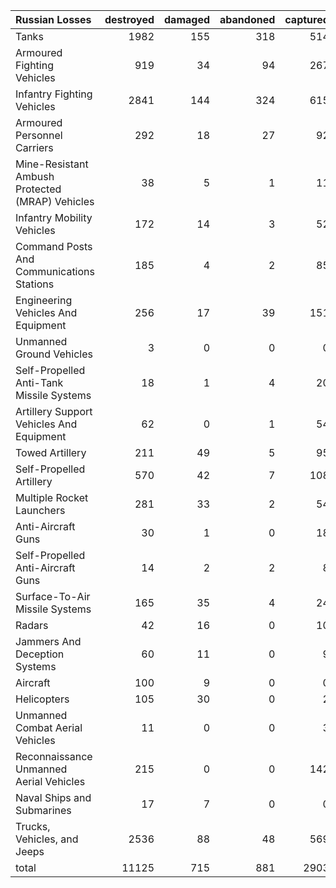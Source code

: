 | Russian Losses                                   |   destroyed |   damaged |   abandoned |   captured |   total |
|:-------------------------------------------------|------------:|----------:|------------:|-----------:|--------:|
| Tanks                                            |        1982 |       155 |         318 |        514 |    2969 |
| Armoured Fighting Vehicles                       |         919 |        34 |          94 |        267 |    1314 |
| Infantry Fighting Vehicles                       |        2841 |       144 |         324 |        615 |    3924 |
| Armoured Personnel Carriers                      |         292 |        18 |          27 |         92 |     429 |
| Mine-Resistant Ambush Protected  (MRAP) Vehicles |          38 |         5 |           1 |         11 |      55 |
| Infantry Mobility Vehicles                       |         172 |        14 |           3 |         52 |     241 |
| Command Posts And Communications Stations        |         185 |         4 |           2 |         85 |     276 |
| Engineering Vehicles And Equipment               |         256 |        17 |          39 |        151 |     463 |
| Unmanned Ground Vehicles                         |           3 |         0 |           0 |          0 |       3 |
| Self-Propelled Anti-Tank Missile Systems         |          18 |         1 |           4 |         20 |      43 |
| Artillery Support Vehicles And Equipment         |          62 |         0 |           1 |         54 |     117 |
| Towed Artillery                                  |         211 |        49 |           5 |         95 |     360 |
| Self-Propelled Artillery                         |         570 |        42 |           7 |        108 |     727 |
| Multiple Rocket Launchers                        |         281 |        33 |           2 |         54 |     370 |
| Anti-Aircraft Guns                               |          30 |         1 |           0 |         18 |      49 |
| Self-Propelled Anti-Aircraft Guns                |          14 |         2 |           2 |          8 |      26 |
| Surface-To-Air Missile Systems                   |         165 |        35 |           4 |         24 |     228 |
| Radars                                           |          42 |        16 |           0 |         10 |      68 |
| Jammers And Deception Systems                    |          60 |        11 |           0 |          9 |      80 |
| Aircraft                                         |         100 |         9 |           0 |          0 |     109 |
| Helicopters                                      |         105 |        30 |           0 |          2 |     137 |
| Unmanned Combat Aerial Vehicles                  |          11 |         0 |           0 |          3 |      14 |
| Reconnaissance Unmanned Aerial Vehicles          |         215 |         0 |           0 |        142 |     357 |
| Naval Ships and Submarines                       |          17 |         7 |           0 |          0 |      24 |
| Trucks, Vehicles, and Jeeps                      |        2536 |        88 |          48 |        569 |    3241 |
| total                                            |       11125 |       715 |         881 |       2903 |   15624 |